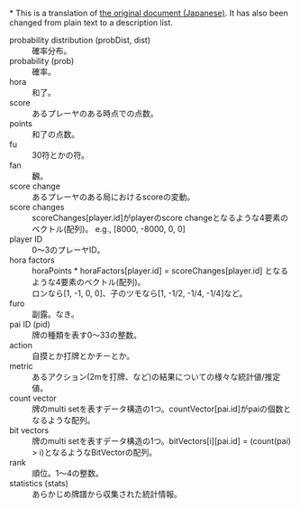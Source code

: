 \* This is a translation of [the original document (Japanese)](https://github.com/gimite/mjai-manue/blob/master/doc/terminology.txt). It has also been changed from plain text to a description list.

<dl>
  <dt>probability distribution (probDist, dist)</dt>
  <dd>確率分布。</dt>

  <dt>probability (prob)</dt>
  <dd>確率。</dt>

  <dt>hora</dt>
  <dd>和了。</dt>

  <dt>score</dt>
  <dd>あるプレーヤのある時点での点数。</dt>

  <dt>points</dt>
  <dd>和了の点数。</dt>

  <dt>fu</dt>
  <dd>30符とかの符。</dt>

  <dt>fan</dt>
  <dd>飜。</dt>

  <dt>score change</dt>
  <dd>あるプレーヤのある局におけるscoreの変動。</dt>

  <dt>score changes</dt>
  <dd>scoreChanges[player.id]がplayerのscore changeとなるような4要素のベクトル(配列)。 e.g., [8000, -8000, 0, 0]</dt>

  <dt>player ID</dt>
  <dd>0～3のプレーヤID。</dt>

  <dt>hora factors</dt>
  <dd>horaPoints * horaFactors[player.id] = scoreChanges[player.id] となるような4要素のベクトル(配列)。 <br>
  ロンなら[1, -1, 0, 0]、子のツモなら[1, -1/2, -1/4, -1/4]など。</dd>

  <dt>furo</dt>
  <dd>副露。なき。</dt>

  <dt>pai ID (pid)</dt>
  <dd>牌の種類を表す0～33の整数。</dt>

  <dt>action</dt>
  <dd>自摸とか打牌とかチーとか。</dt>

  <dt>metric</dt>
  <dd>あるアクション(2mを打牌、など)の結果についての様々な統計値/推定値。</dt>

  <dt>count vector</dt>
  <dd>牌のmulti setを表すデータ構造の1つ。countVector[pai.id]がpaiの個数となるような配列。</dt>

  <dt>bit vectors</dt>
  <dd>牌のmulti setを表すデータ構造の1つ。bitVectors[i][pai.id] = (count(pai) > i)となるようなBitVectorの配列。</dt>

  <dt>rank</dt>
  <dd>順位。1～4の整数。</dt>

  <dt>statistics (stats)</dt>
  <dd>あらかじめ牌譜から収集された統計情報。</dt>
</dl>
